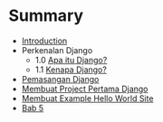 # Summary

* [Introduction](README.md)
* Perkenalan Django
    * 1.0 [Apa itu Django?](bab1/1_0-apa-itu-django.md)
    * 1.1 [Kenapa Django?](bab1/1_0-kenapa-django.md)
* [Pemasangan Django](bab2/2_0-pemasangan-django.md)
* [Membuat Project Pertama Django](bab3/3_0-membuat-project-pertama-django.md)
* [Membuat Example Hello World Site](bab4/4_0-membuat-example-hello-world-site.md)
* [Bab 5](bab-5.md)

